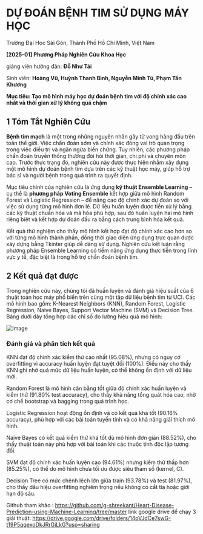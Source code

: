 # DỰ ĐOÁN BỆNH TIM SỬ DỤNG MÁY HỌC
Trường Đại Học Sài Gòn, Thành Phố Hồ Chí Minh, Việt Nam


**[2025-01] Phương Pháp Nghiên Cứu Khoa Học**


giảng viên hướng đãn: **Đỗ Như Tài**


Sinh viên: **Hoàng Vũ, Huỳnh Thanh Bình, Nguyễn Minh Tú, Phạm Tấn Khương**


**Mục tiêu:  Tạo mô hình máy học dự đoán bệnh tim với độ chính xác cao nhất và thời gian xử lý không quá chậm**

## 1 Tóm Tắt Nghiên Cứu
**Bệnh tim mạch** là một trong những nguyên nhân gây tử vong hàng đầu trên toàn thế giới. Việc chẩn đoán sớm và chính xác đóng vai trò quan trọng trong việc điều trị và ngăn ngừa biến chứng. Tuy nhiên, các phương pháp chẩn đoán truyền thống thường đòi hỏi thời gian, chi phí và chuyên môn cao. Trước thực trạng đó, nghiên cứu này được thực hiện nhằm xây dựng một mô hình dự đoán bệnh tim dựa trên các kỹ thuật học máy, giúp hỗ trợ bác sĩ và người bệnh trong quá trình ra quyết định.


Mục tiêu chính của nghiên cứu là ứng dụng **kỹ thuật Ensemble Learning** – cụ thể là **phương pháp Voting Ensemble** kết hợp giữa mô hình Random Forest và Logistic Regression – để nâng cao độ chính xác dự đoán so với việc sử dụng từng mô hình đơn lẻ. Dữ liệu huấn luyện được tiền xử lý bằng các kỹ thuật chuẩn hóa và mã hóa phù hợp, sau đó huấn luyện hai mô hình riêng biệt và kết hợp dự đoán đầu ra bằng cách trung bình hóa kết quả.


Kết quả thử nghiệm cho thấy mô hình kết hợp đạt độ chính xác cao hơn so với từng mô hình thành phần, đồng thời giao diện ứng dụng trực quan được xây dựng bằng Tkinter giúp dễ dàng sử dụng. Nghiên cứu kết luận rằng phương pháp Ensemble Learning có tiềm năng ứng dụng thực tiễn trong lĩnh vực y tế, đặc biệt là trong hỗ trợ chẩn đoán bệnh tim.


## 2 Kết quả đạt được
Trong nghiên cứu này, chúng tôi đã huấn luyện và đánh giá hiệu suất của 6 thuật toán học máy phổ biến trên cùng một tập dữ liệu bệnh tim từ UCI. Các mô hình bao gồm: K-Nearest Neighbors (KNN), Random Forest, Logistic Regression, Naive Bayes, Support Vector Machine (SVM) và Decision Tree. Bảng dưới đây tổng hợp các chỉ số đo lường hiệu quả mô hình:


![image](https://github.com/user-attachments/assets/c72892b3-0c13-42bf-b536-bcc3b3b99200)
 
### Đánh giá và phân tích kết quả
KNN đạt độ chính xác kiểm thử cao nhất (95.08%), nhưng có nguy cơ overfitting vì accuracy huấn luyện đạt tuyệt đối (100%). Điều này cho thấy KNN ghi nhớ quá mức dữ liệu huấn luyện, có thể không ổn định với dữ liệu mới.


Random Forest là mô hình cân bằng tốt giữa độ chính xác huấn luyện và kiểm thử (91.80% test accuracy), cho thấy khả năng tổng quát hóa cao, nhờ cơ chế bootstrap và bagging trong quá trình học.


Logistic Regression hoạt động ổn định và có kết quả khá tốt (90.16% accuracy), phù hợp với các bài toán tuyến tính và có khả năng giải thích mô hình.


Naive Bayes có kết quả kiểm thử khá tốt dù mô hình đơn giản (88.52%), cho thấy thuật toán này phù hợp với bài toán khi các thuộc tính độc lập tương đối.


SVM đạt độ chính xác huấn luyện cao (94.61%) nhưng kiểm thử thấp hơn (85.25%), có thể do mô hình chưa tối ưu được siêu tham số (kernel, C).


Decision Tree có mức chênh lệch lớn giữa train (93.78%) và test (81.97%), cho thấy dấu hiệu overfitting nghiêm trọng nếu không có cắt tỉa hoặc giới hạn độ sâu.


Github tham khảo : https://github.com/g-shreekant/Heart-Disease-Prediction-using-Machine-Learning/tree/master
link google drive để chạy 3 giải thuật: https://drive.google.com/drive/folders/14oVJdCe7swG-t19P5qqexoDkJRrGjLkG?usp=sharing
